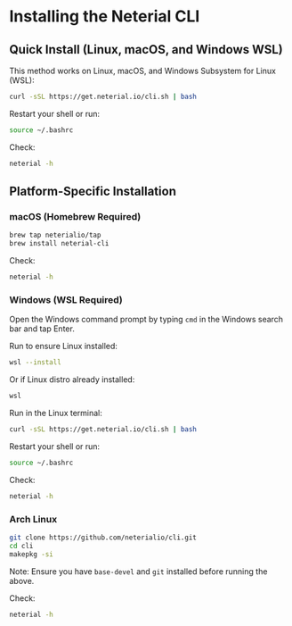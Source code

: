 # Installing the Neterial CLI

## Quick Install (Linux, macOS, and Windows WSL)

This method works on Linux, macOS, and Windows Subsystem for Linux (WSL):

```sh
curl -sSL https://get.neterial.io/cli.sh | bash
```

Restart your shell or run:

```sh
source ~/.bashrc
```

Check:

```sh
neterial -h
```

## Platform-Specific Installation

### macOS (Homebrew Required)

```sh
brew tap neterialio/tap
brew install neterial-cli
```

Check:

```sh
neterial -h
```

### Windows (WSL Required)

Open the Windows command prompt by typing `cmd` in the Windows search bar and tap Enter.

Run to ensure Linux installed:

```sh
wsl --install
```

Or if Linux distro already installed:

```sh
wsl
```

Run in the Linux terminal:

```sh
curl -sSL https://get.neterial.io/cli.sh | bash
```

Restart your shell or run:

```sh
source ~/.bashrc
```

Check:

```sh
neterial -h
```

### Arch Linux

```sh
git clone https://github.com/neterialio/cli.git
cd cli
makepkg -si
```

Note: Ensure you have `base-devel` and `git` installed before running the above.

Check:

```sh
neterial -h
```

